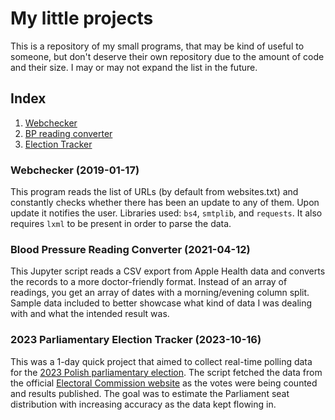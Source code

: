 # My little projects
This is a repository of my small programs, that may be kind of useful to someone, but don't deserve their own repository due to the amount of code and their size.
I may or may not expand the list in the future.
## Index
1. [Webchecker](#WEBCHECKER)
2. [BP reading converter](#BPCONVERTER)
3. [Election Tracker](#ELECTION)

<a name="WEBCHECKER"><h3>Webchecker (2019-01-17)</h3></a>
This program reads the list of URLs (by default from websites.txt) and constantly checks whether there has been an update to any of them. Upon update it notifies the user.
Libraries used: `bs4`, `smtplib`, and `requests`. It also requires `lxml` to be present in order to parse the data.

<a name="BPCONVERTER"><h3>Blood Pressure Reading Converter (2021-04-12)</h3></a>
This Jupyter script reads a CSV export from Apple Health data and converts the records to a more doctor-friendly format. Instead of an array of readings, you get an array of dates with a morning/evening column split.
Sample data included to better showcase what kind of data I was dealing with and what the intended result was.

<a name="ELECTION"><h3>2023 Parliamentary Election Tracker (2023-10-16)</h3></a>
This was a 1-day quick project that aimed to collect real-time polling data for the <a href="https://en.wikipedia.org/wiki/2023_Polish_parliamentary_election">2023 Polish parliamentary election</a>. The script fetched the data from the official <a href="https://wybory.gov.pl/sejmsenat2023/pl/sejm/wynik/pl">Electoral Commission website</a> as the votes were being counted and results published. The goal was to estimate the Parliament seat distribution with increasing accuracy as the data kept flowing in.